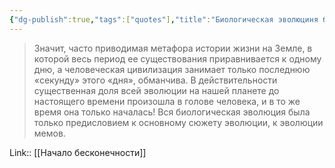 ```yaml
---
{"dg-publish":true,"tags":["quotes"],"title":"Биологическая эволюциня была предисловием к эволюции мемов","date":"2021-09-06T23:25:00+03:00","modified_at":"2022-06-16T09:29:22+03:00","permalink":"/quotes/202109062325/","dgHomeLink":false,"dgPassFrontmatter":true}
---
```



> Значит, часто приводимая метафора истории жизни на Земле, в которой весь период ее существования приравнивается к одному дню, а человеческая цивилизация занимает только последнюю «секунду» этого «дня», обманчива. В действительности существенная доля всей эволюции на нашей планете до настоящего времени произошла в голове человека, и в то же время она только началась! Вся биологическая эволюция была только предисловием к основному сюжету эволюции, к эволюции мемов.

Link:: [[Начало бесконечности]]
